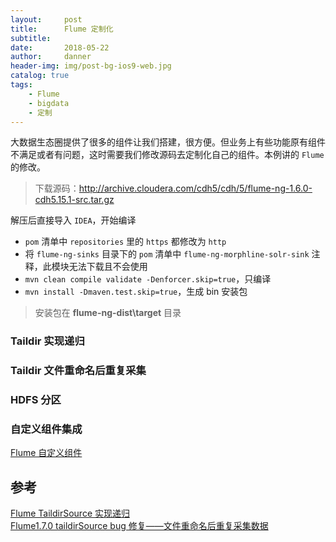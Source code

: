 ```yaml
---
layout:     post
title:      Flume 定制化
subtitle:   
date:       2018-05-22
author:     danner
header-img: img/post-bg-ios9-web.jpg
catalog: true
tags:
    - Flume
    - bigdata
    - 定制
---
```


大数据生态圈提供了很多的组件让我们搭建，很方便。但业务上有些功能原有组件不满足或者有问题，这时需要我们修改源码去定制化自己的组件。本例讲的 `Flume` 的修改。

> 下载源码：http://archive.cloudera.com/cdh5/cdh/5/flume-ng-1.6.0-cdh5.15.1-src.tar.gz

解压后直接导入 `IDEA`，开始编译

- `pom` 清单中 `repositories` 里的 `https` 都修改为 `http`
- 将 `flume-ng-sinks` 目录下的 `pom` 清单中 `flume-ng-morphline-solr-sink` 注释，此模块无法下载且不会使用
- `mvn clean compile validate -Denforcer.skip=true`，只编译
- ` mvn install -Dmaven.test.skip=true `，生成 bin 安装包

> 安装包在  **flume-ng-dist\target** 目录 


### Taildir 实现递归

### Taildir 文件重命名后重复采集

### HDFS 分区

### 自定义组件集成

[Flume 自定义组件]( [https://vendanner.github.io/2019/09/30/Flume-%E8%87%AA%E5%AE%9A%E4%B9%89%E7%BB%84%E4%BB%B6/](https://vendanner.github.io/2019/09/30/Flume-自定义组件/) )














## 参考
[Flume TaildirSource 实现递归](https://blog.csdn.net/qq_38976805/article/details/93117865?tdsourcetag=s_pcqq_aiomsg) <br>
[Flume1.7.0 taildirSource bug 修复——文件重命名后重复采集数据](https://github.com/a244591052/flume-taildirsource)